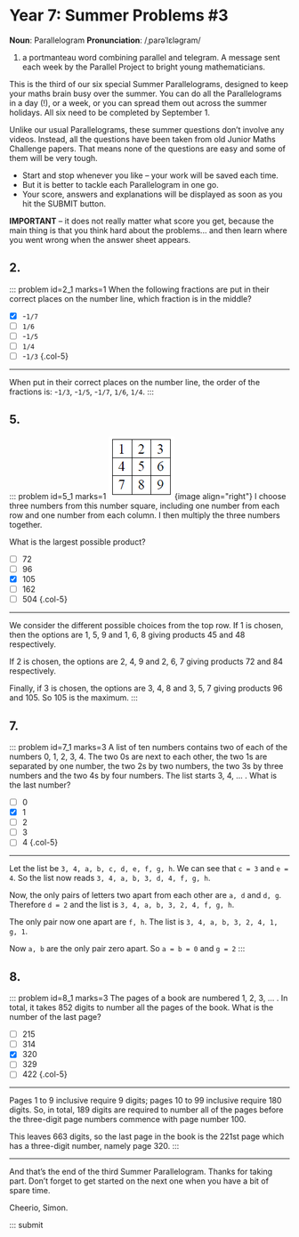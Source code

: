 # Year 7: Summer Problems #3

<div class="dictionary">

__Noun__: Parallelogram
__Pronunciation__: /ˌparəˈlɛləɡram/

1. a portmanteau word combining parallel and telegram. A message sent each
week by the Parallel Project to bright young mathematicians.

</div>

This is the third of our six special Summer Parallelograms, designed to keep your maths brain busy over the summer. You can do all the Parallelograms in a day (!), or a week, or you can spread them out across the summer holidays. All six need to be completed by September 1.

Unlike our usual Parallelograms, these summer questions don’t involve any videos. Instead, all the questions have been taken from old Junior Maths Challenge papers. That means none of the questions are easy and some of them will be very tough.

* Start and stop whenever you like – your work will be saved each time.
* But it is better to tackle each Parallelogram in one go.
* Your score, answers and explanations will be displayed as soon as you hit the SUBMIT button.

__IMPORTANT__ – it does not really matter what score you get, because the main thing is that you think hard about the problems... and then learn where you went wrong when the answer sheet appears.


## 2.

::: problem id=2_1 marks=1
When the following fractions are put in their correct places on the number line, which
fraction is in the middle?

* [x] -`1/7`
* [ ] `1/6`
* [ ] -`1/5`
* [ ] `1/4`
* [ ] -`1/3`
{.col-5}

---

When put in their correct places on the number line, the order of the fractions
is: -`1/3`, -`1/5`, -`1/7`, `1/6`, `1/4`.
:::



## 5.

::: problem id=5_1 marks=1
![](/resources/2018summer-7-3/5-numbers-question.gif){image align="right"}
I choose three numbers from this number square, including one number from each row and one number from each column. I then multiply the three numbers together.

What is the largest possible product?

* [ ] 72
* [ ] 96
* [x] 105
* [ ] 162
* [ ] 504
{.col-5}

---

We consider the different possible choices from the top row. If 1 is chosen, then the options are 1, 5, 9 and 1, 6, 8 giving products 45 and 48 respectively.

If 2 is chosen, the options are 2, 4, 9 and 2, 6, 7 giving products 72 and 84 respectively.

Finally, if 3 is chosen, the options are 3, 4, 8 and 3, 5, 7 giving products 96 and 105. So 105 is the maximum.
:::


## 7.

::: problem id=7_1 marks=3
A list of ten numbers contains two of each of the numbers 0, 1, 2, 3, 4. The two 0s are next
to each other, the two 1s are separated by one number, the two 2s by two numbers, the two
3s by three numbers and the two 4s by four numbers. The list starts 3, 4, ... . What is the
last number?

* [ ] 0
* [x] 1
* [ ] 2
* [ ] 3
* [ ] 4
{.col-5}

---
Let the list be `3, 4, a, b, c, d, e, f, g, h`. We can see that `c = 3` and `e = 4`. So the list now reads `3, 4, a, b, 3, d, 4, f, g, h`.

Now, the only pairs of letters two apart from each other are `a, d` and `d, g`. Therefore `d = 2` and the list is `3, 4, a, b, 3, 2, 4, f, g, h`.

The only pair now one apart are `f, h`. The list is `3, 4, a, b, 3, 2, 4, 1, g, 1`.

Now `a, b` are the only pair zero apart. So `a = b = 0` and `g = 2`
:::


## 8.

::: problem id=8_1 marks=3
The pages of a book are numbered 1, 2, 3, ... . In total, it takes 852 digits to number all the
pages of the book. What is the number of the last page?

* [ ] 215
* [ ] 314
* [x] 320
* [ ] 329
* [ ] 422
{.col-5}

---
Pages 1 to 9 inclusive require 9 digits; pages 10 to 99 inclusive require 180 digits. So, in total, 189 digits are required to number all of the pages before the three-digit page numbers commence with page number 100.

This leaves 663 digits, so the last page in the book is the 221st page which has a three-digit number, namely page 320.
:::


***

And that’s the end of the third Summer Parallelogram. Thanks for taking part. Don’t forget to get started on the next one when you have a bit of spare time.

Cheerio,
Simon.

::: submit
